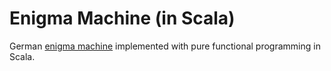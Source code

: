 # Enigma Machine (in Scala)

German [enigma machine](http://en.wikipedia.org/wiki/Enigma_machine) implemented with pure functional programming in Scala.
